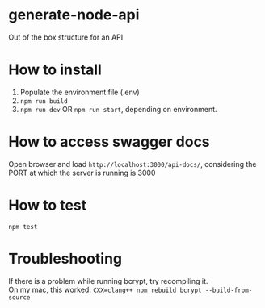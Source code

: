# generate-node-api
Out of the box structure for an API

# How to install
1. Populate the environment file (.env)<br>
2. `npm run build`<br>
3. `npm run dev` OR `npm run start`, depending on environment.

# How to access swagger docs
Open browser and load `http://localhost:3000/api-docs/`, considering the PORT at which the server is running is 3000

# How to test
`npm test`

# Troubleshooting
If there is a problem while running bcrypt, try recompiling it. <br>
On my mac, this worked: `CXX=clang++ npm rebuild bcrypt --build-from-source`
